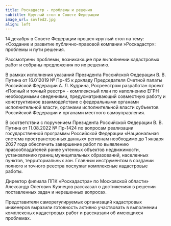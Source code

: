 ```yaml
---
title: Роскадастр - проблемы и решения
subtitle: Круглый стол в Совете Федерации 
image_url: sovfed2.jpg    
align: left  
---
```


14 декабря в Совете Федерации прошел круглый стол на тему: «Создание и развитие публично-правовой компании »Роскадастр»: проблемы и пути решения. 

Рассмотрены проблемы, возникающие при выполнении кадастровых работ и собраны предложения по их решению.

В рамках исполнения указаний Президента Российской Федерации В. В. Путина от 16.012019 № Пр-45 к докладу Председателя Счетной палаты Российской Федерации А. Л. Кудрина, Росреестром разработан проект «Полный и точный реестр» - комплексный план по наполнению ЕГРН необходимыми сведениями, предусматривающий совместную работу и конструктивное взаимодействие с федеральными органами исполнительной власти, органами исполнительной власти субъектов Российской Федерации и органами местного самоуправления. 

В соответствии с поручением Президента Российской Федерации В. В. Путина от 11.08.2022 № Пр-1424 по вопросам реализации государственной программы Российской Федерации «Национальная система пространственных данных» регионам необходимо до 1 января 2027 года обеспечить завершение работ по выявлению правообладателей ранее учтенных объектов недвижимости, установлению границ муниципальных образований, населенных пунктов, территориальных зон. Главным инструментом в создании полного и точного реестра послужат комплексные кадастровые работы.

Директор филиала ППК «Роскадастра» по Московской области»  Александр Олегович Кузнецов рассказал о достижениях в решении поставленных задач и нерешенных вопросах.

Представители саморегулируемых организаций кадастровых инженеров выразили готовность активно участвовать в выполнении комплексных кадастровых работ и рассказали об имеющихся проблемах.
